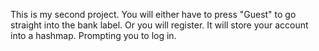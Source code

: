 This is my second project. You will either have to press "Guest" to go straight into the bank label. Or you will register. It will store your account into a hashmap. Prompting you to log in. 
